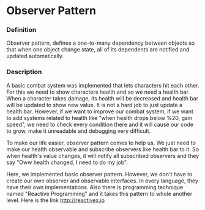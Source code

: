 # Observer Pattern

### Definition
Observer pattern, defines a one-to-many dependency between objects so that when one object change state, all of its dependents are notified and updated automatically.

### Description
A basic combat system was implemented that lets characters hit each other. For this we need to show characters health and so we need a health bar. When a character takes damage, its health will be decreased and health bar will be updated to show new value. It is not a hard job to just update a health bar. However, if we want to improve our combat system, if we want to add systems related to health like "when health drops below %20, gain speed", we need to check every condition there and it will cause our code to grow, make it unreadable and debugging very difficult.

To make our life easier, observer pattern comes to help us. We just need to make our health observable and subscribe observers like health bar to it. So when health's value changes, it will notify all subscribed observers and they say "Oww health changed, I need to do my job".

Here, we implemented basic observer pattern. However, we don't have to create our own observer and observable interfaces. In every language, they have their own implementations. Also there is programming technique named "Reactive Programming" and it takes this pattern to whole another level. Here is the link http://reactivex.io
